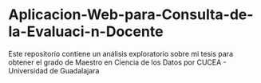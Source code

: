 # Aplicacion-Web-para-Consulta-de-la-Evaluaci-n-Docente
Este repositorio contiene un análisis exploratorio sobre mi tesis para obtener el grado de Maestro en Ciencia de los Datos por CUCEA - Universidad de Guadalajara
